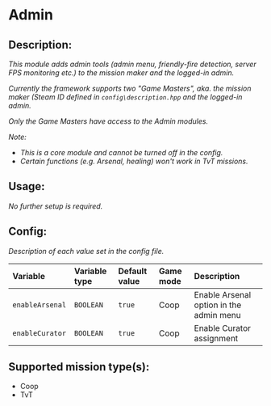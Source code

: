 # Admin
## Description:
_This module adds admin tools (admin menu, friendly-fire detection, server FPS monitoring etc.) to the mission maker and the logged-in admin._

_Currently the framework supports two "Game Masters", aka. the mission maker (Steam ID defined in `config\description.hpp` and the logged-in admin._

_Only the Game Masters have access to the Admin modules._

_Note:_
 - _This is a core module and cannot be turned off in the config._
 - _Certain functions (e.g. Arsenal, healing) won't work in TvT missions._

## Usage:
_No further setup is required._

## Config:
_Description of each value set in the config file._

| Variable        | Variable type | Default value | Game mode | Description                             |
|:--------------- |:------------- |:------------- |:--------- |:--------------------------------------- |
| `enableArsenal` | `BOOLEAN`     | `true`        | Coop      | Enable Arsenal option in the admin menu |
| `enableCurator` | `BOOLEAN`     | `true`        | Coop      | Enable Curator assignment               |

## Supported mission type(s):
 - Coop
 - TvT

